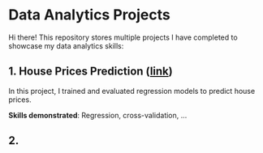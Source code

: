# Data Analytics Projects
Hi there! This repository stores multiple projects I have completed to showcase my data analytics skills:

## 1. House Prices Prediction ([link](https://github.com/maximilian-ho/House-Prices-Prediction/blob/main/house-prices-prediction.ipynb))
In this project, I trained and evaluated regression models to predict house prices.

**Skills demonstrated**: Regression, cross-validation, ...

## 2. 

